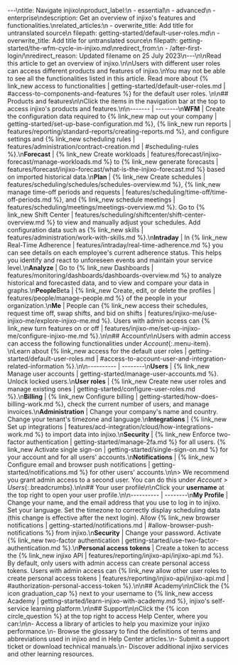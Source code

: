 ---\ntitle: Navigate injixo\nproduct_label:\n  - essential\n  - advanced\n  - enterprise\ndescription: Get an overview of injixo's features and functionalities.\nrelated_articles:\n  - overwrite_title: Add title for untranslated source\n    filepath: getting-started/default-user-roles.md\n  - overwrite_title: Add title for untranslated source\n    filepath: getting-started/the-wfm-cycle-in-injixo.md\nredirect_from:\n  - /after-first-login/\nredirect_reason: Updated filename on 25 July 2023\n---\n\nRead this article to get an overview of injixo.\n\nUsers with different user roles can access different products and features of injixo.\nYou may not be able to see all the functionalities listed in this article. Read more about {% link_new access to functionalities | getting-started/default-user-roles.md | #access-to-components-and-features %} for the default user roles.  \n\n## Products and features\n\nClick the items in the navigation bar at the top to access injixo's products and features.\n\n------- | --------\n**WFM** | Create the configuration data required to {% link_new map out your company | getting-started/set-up-base-configuration.md %}, {% link_new run reports | features/reporting/standard-reports/creating-reports.md %}, and configure settings and {% link_new scheduling rules | features/administration/contract-creation.md | #scheduling-rules %}.\n**Forecast** | {% link_new Create workloads | features/forecast/injixo-forecast/manage-workloads.md %} to {% link_new generate forecasts | features/forecast/injixo-forecast/what-is-the-injixo-forecast.md %} based on imported historical data.\n**Plan** | {% link_new Create schedules | features/scheduling/schedules/schedules-overview.md %}, {% link_new manage time-off periods and requests | features/scheduling/time-off/time-off-periods.md %}, and {% link_new schedule meetings | features/scheduling/meetings/meetings-overview.md %}. Go to {% link_new Shift Center | features/scheduling/shiftcenter/shift-center-overview.md %} to view and manually adjust your schedules. Add configuration data such as {% link_new skills | features/administration/work-with-skills.md %}.\n**Intraday** | In {% link_new Real-Time Adherence | features/intraday/real-time-adherence.md %} you can see details on each employee's current adherence status. This helps you identify and react to unforeseen events and maintain your service level.\n**Analyze** | Go to {% link_new Dashboards | features/monitoring/dashboards/dashboards-overview.md %} to analyze historical and forecasted data, and to view and compare your data in graphs.\n**People**<span class="beta-icon">Beta</span> | {% link_new Create, edit, or delete the profiles | features/people/manage-people.md %} of the people in your organization.\n**Me** | People can {% link_new access their schedules, request time off, swap shifts, and bid on shifts | features/injixo-me/use-injixo-me/explore-injixo-me.md %}. Users with admin access can {% link_new turn features on or off | features/injixo-me/set-up-injixo-me/configure-injixo-me.md %}.\n\n## Account\n\nUsers with admin access can access the following functionalities under _Account_{:.menu-item}.  \nLearn about {% link_new access for the default user roles | getting-started/default-user-roles.md | #access-to-account-user-and-integration-related-information %}.\n\n---------- | --------\n**Users** | {% link_new Manage user accounts | getting-started/manage-user-accounts.md %}. Unlock locked users.\n**User roles** | {% link_new Create new user roles and manage existing ones | getting-started/configure-user-roles.md %}.\n**Billing** | {% link_new Configure billing | getting-started/how-does-billing-work.md %}, check the current number of users, and manage invoices.\n**Administration** | Change your company's name and country. Change your tenant's timezone and language.\n**Integrations** | {% link_new Set up integrations | features/acd-integration/cloud/how-integrations-work.md %} to import data into injixo.\n**Security** | {% link_new Enforce two-factor authentication | getting-started/manage-2fa.md %} for all users. {% link_new Activate single sign-on | getting-started/single-sign-on.md %} for your account and for all users' accounts.\n**Notifications** | {% link_new Configure email and browser push notifications | getting-started/notifications.md %} for other users' accounts.\n\n> We recommend you grant admin access to a second user. You can do this under _Account > Users_{:.breadcrumbs}.\n\n## Your user profile\n\nClick your **username** at the top right to open your user profile.\n\n---------- | --------\n**My Profile** | Change your name, and the email address that you use to log in to injixo. Set your language. Set the timezone to correctly display scheduling data (this change is effective after the next login). Allow {% link_new browser notifications | getting-started/notifications.md | #allow-browser-push-notifications %} from injixo.\n**Security** | Change your password. Activate {% link_new two-factor authentication | getting-started/use-two-factor-authentication.md %}.\n**Personal access tokens** | Create a token to access the {% link_new injixo API | features/reporting/injixo-api/injixo-api.md %}.<br>By default, only users with admin access can create personal access tokens. Users with admin access can {% link_new allow other user roles to create personal access tokens | features/reporting/injixo-api/injixo-api.md | #authorization-personal-access-token %}.\n\n## Academy\n\nClick the {% icon graduation_cap %} next to your username to {% link_new access Academy | getting-started/learn-injixo-with-academy.md %}, injixo's self-service learning platform.\n\n## Support\n\nClick the {% icon circle_question %} at the top right to access Help Center, where you can:\n\n- Access a library of articles to help you maximize your injixo performance.\n- Browse the glossary to find the definitions of terms and abbreviations used in injixo and in Help Center articles.\n- Submit a support ticket or download technical manuals.\n- Discover additional injixo services and other learning resources.